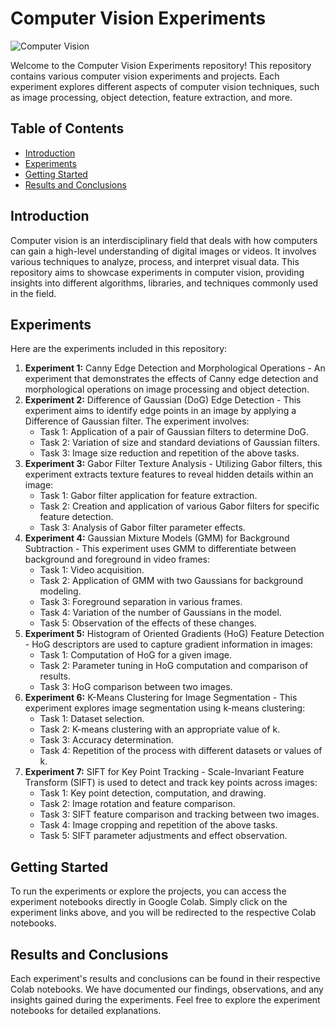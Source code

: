 # Computer Vision Experiments

![Computer Vision](https://www.atriainnovation.com/wp-content/uploads/2022/02/Portada-1024x675.jpeg)

Welcome to the Computer Vision Experiments repository! This repository contains various computer vision experiments and projects. Each experiment explores different aspects of computer vision techniques, such as image processing, object detection, feature extraction, and more.

## Table of Contents

- [Introduction](#introduction)
- [Experiments](#experiments)
- [Getting Started](#getting-started)
- [Results and Conclusions](#results-and-conclusions)

## Introduction

Computer vision is an interdisciplinary field that deals with how computers can gain a high-level understanding of digital images or videos. It involves various techniques to analyze, process, and interpret visual data. This repository aims to showcase experiments in computer vision, providing insights into different algorithms, libraries, and techniques commonly used in the field.

## Experiments

Here are the experiments included in this repository:

1. **Experiment 1:** Canny Edge Detection and Morphological Operations - An experiment that demonstrates the effects of Canny edge detection and morphological operations on image processing and object detection.
2. **Experiment 2:** Difference of Gaussian (DoG) Edge Detection - This experiment aims to identify edge points in an image by applying a Difference of Gaussian filter. The experiment involves:
    - Task 1: Application of a pair of Gaussian filters to determine DoG.
    - Task 2: Variation of size and standard deviations of Gaussian filters.
    - Task 3: Image size reduction and repetition of the above tasks.
3. **Experiment 3:** Gabor Filter Texture Analysis - Utilizing Gabor filters, this experiment extracts texture features to reveal hidden details within an image:
    - Task 1: Gabor filter application for feature extraction.
    - Task 2: Creation and application of various Gabor filters for specific feature detection.
    - Task 3: Analysis of Gabor filter parameter effects.
4. **Experiment 4:** Gaussian Mixture Models (GMM) for Background Subtraction - This experiment uses GMM to differentiate between background and foreground in video frames:
    - Task 1: Video acquisition.
    - Task 2: Application of GMM with two Gaussians for background modeling.
    - Task 3: Foreground separation in various frames.
    - Task 4: Variation of the number of Gaussians in the model.
    - Task 5: Observation of the effects of these changes.
5. **Experiment 5:** Histogram of Oriented Gradients (HoG) Feature Detection - HoG descriptors are used to capture gradient information in images:
    - Task 1: Computation of HoG for a given image.
    - Task 2: Parameter tuning in HoG computation and comparison of results.
    - Task 3: HoG comparison between two images.
6. **Experiment 6:** K-Means Clustering for Image Segmentation - This experiment explores image segmentation using k-means clustering:
    - Task 1: Dataset selection.
    - Task 2: K-means clustering with an appropriate value of k.
    - Task 3: Accuracy determination.
    - Task 4: Repetition of the process with different datasets or values of k.
7. **Experiment 7:** SIFT for Key Point Tracking - Scale-Invariant Feature Transform (SIFT) is used to detect and track key points across images:
    - Task 1: Key point detection, computation, and drawing.
    - Task 2: Image rotation and feature comparison.
    - Task 3: SIFT feature comparison and tracking between two images.
    - Task 4: Image cropping and repetition of the above tasks.
    - Task 5: SIFT parameter adjustments and effect observation.

## Getting Started

To run the experiments or explore the projects, you can access the experiment notebooks directly in Google Colab. Simply click on the experiment links above, and you will be redirected to the respective Colab notebooks.

## Results and Conclusions

Each experiment's results and conclusions can be found in their respective Colab notebooks. We have documented our findings, observations, and any insights gained during the experiments. Feel free to explore the experiment notebooks for detailed explanations.
